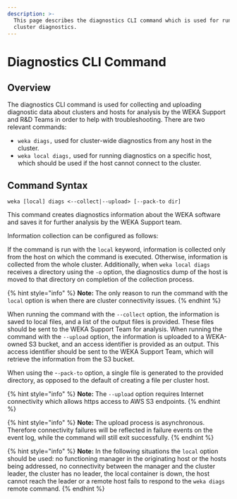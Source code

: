 ```yaml
---
description: >-
  This page describes the diagnostics CLI command which is used for running
  cluster diagnostics.
---
```


# Diagnostics CLI Command

## Overview

The diagnostics CLI command is used for collecting and uploading diagnostic data about clusters and hosts for analysis by the WEKA Support and R&D Teams in order to help with troubleshooting. There are two relevant commands:

* `weka diags,` used for cluster-wide diagnostics from any host in the cluster.
* `weka local diags,` used for running diagnostics on a specific host, which should be used if the host cannot connect to the cluster.

## Command Syntax

```text
weka [local] diags <--collect|--upload> [--pack-to dir]
```

This command creates diagnostics information about the WEKA software and saves it for further analysis by the WEKA Support team.

Information collection can be configured as follows:

If the command is run with the `local` keyword, information is collected only from the host on which the command is executed. Otherwise, information is collected from the whole cluster. Additionally, when `weka local diags` receives a directory using the `-o` option, the diagnostics dump of the host is moved to that directory on completion of the collection process.

{% hint style="info" %}
**Note:** The only reason to run the command with the `local` option is when there are cluster connectivity issues.
{% endhint %}

When running the command with the `--collect` option, the information is saved to local files, and a list of the output files is provided. These files should be sent to the WEKA Support Team for analysis. When running the command with the `--upload` option, the information is uploaded to a WEKA-owned S3 bucket, and an access identifier is provided as an output. This access identifier should be sent to the WEKA Support Team, which will retrieve the information from the S3 bucket.

When using the -`-pack-to` option, a single file is generated to the provided directory, as opposed to the default of creating a file per cluster host.

{% hint style="info" %}
**Note:** The `--upload` option requires Internet connectivity which allows https access to AWS S3 endpoints.
{% endhint %}

{% hint style="info" %}
**Note:** The upload process is asynchronous. Therefore connectivity failures will be reflected in failure events on the event log, while the command will still exit successfully.
{% endhint %}

{% hint style="info" %}
**Note:** In the following situations the `local` option should be used: no functioning manager in the originating host or the hosts being addressed, no connectivity between the manager and the cluster leader, the cluster has no leader, the local container is down, the host cannot reach the leader or a remote host fails to respond to the `weka diags` remote command.
{% endhint %}


